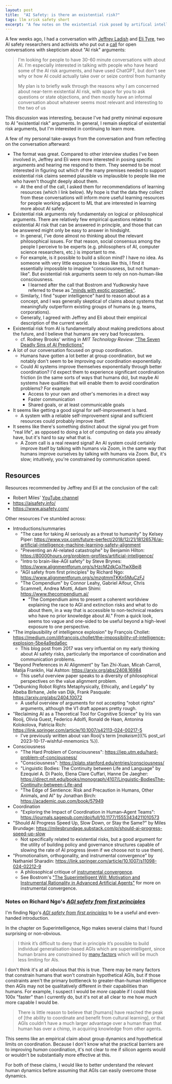 ```yaml
---
layout: post
title:  "AI Safety: is there an existential risk?"
tags: llm xrisk safety short
excerpt: "A few notes on the existential risk posed by artifical intelligence."
---
```


A few weeks ago, I had a conversation with [Jeffrey Ladish](https://jeffreyladish.com/) and [Eli Tyre](https://elityre.com/), two AI safety researchers and activists who put out a [call](https://twitter.com/JeffLadish/status/1848885766849761353) for open conversations with skepticism about "AI risk" arguments:

>I'm looking for people to have 30-60 minute conversations with about AI. I'm especially interested in talking with people who have heard some of the AI risk arguments, and have used ChatGPT, but don't see why or how AI could actually take over or seize control from humanity
>
>My plan is to briefly walk through the reasons why I am concerned about near-term existential AI risk, with space for you to ask questions or state objections, and then mostly have an informal conversation about whatever seems most relevant and interesting to the two of us

This discussion was interesting, because I've had pretty minimal exposure to AI "existential risk" arguments.
In general, I remain skeptical of existential risk arguments, but I'm interested in continuing to learn more.

A few of my personal take-aways from the conversation and from reflecting on the conversation afterward:
 - The format was great. Compared to other interview studies I've been involved in, Jeffrey and Eli were more interested in posing specific arguments and hearing me respond to them. They seemed to be most interested in figuring out which of the many premises needed to support existential risk claims seemed plausible vs implausible to people like me who haven't thought deeply about them.
   - At the end of the call, I asked them for recommendations of learning resources (which I link below). My hope is that the data they collect from these conversations will inform more useful learning resources for people working adjacent to ML that are interested in learning more about AI safety.
 - Existential risk arguments rely fundamentaly on logical or philosophical arguments. There are relatively few empirical questions related to existential AI risk that can be answered in principle, and those that can be answered might only be easy to answer in hindsight.
   - In general, I've done almost no thinking about the relevant philosophical issues. For that reason, social consensus among the people I perceive to be experts (e.g. philosophers of AI, computer science researchers, etc.) is important to me.
   - For example, is it possible to build a silicon mind? I have no idea. As someone with very little exposure to ideas like this, I find it essentially impossible to imagine "consciousness, but not human-like". But existential risk arguments seem to rely on non-human-like consciousness.
     - I learned after the call that Bostrom and Yudkowsky have referred to these as ["minds with exotic properties"](https://nickbostrom.com/ethics/artificial-intelligence.pdf).
   - Similarly, I find "super intelligence" hard to reason about as a concept, and I was generally skeptical of claims about systems that meaningfully outperform existing groups of humans (e.g. teams, corporations).
   - Generally, I agreed with Jeffrey and Eli about their empirical description of the current world.
 - Existential risk from AI is fundamentally about making predictions about the future, and I believe that humans are very bad forecasters.
   - cf. Rodney Brooks' writing in _MIT Technology Review_: ["The Seven Deadly Sins of AI Predictions"](https://www.technologyreview.com/2017/10/06/241837/the-seven-deadly-sins-of-ai-predictions/) 
 - A lot of our conversation focused on group coordination.
   - Humans have gotten a lot better at group coordination, but we notably don't seem to be improving our coordination exponentially.
   - Could AI systems improve themselves exponentially through better coordination? I'd expect them to experience significant coordination friction (in the same sorts of ways that humans do), but maybe AI systems have qualities that will enable them to avoid coordination problems? For example:
     - Access to your own and other's memories in a direct way
     - Faster communication
     - Shared goals, or at least communicable goals
 - It seems like getting a good signal for self-improvement is hard.
   - A system with a reliable self-improvement signal and sufficient resources could probably improve itself.
 - It seems like there's something distinct about the signal you get from "real life", as opposed to doing a lot of computing on data you already have, but it's hard to say what that is.
    - A Zoom call is a real reward signal! An AI system could certainly improve itself by talking with humans via Zoom, in the same way that humans improve ourselves by talking with humans via Zoom. But, it's slow; intuitively, you're constrained by communication speed.

## Resources

Resources recommended by Jeffrey and Eli at the conclusion of the call:
 - Robert Miles' [YouTube channel](https://www.youtube.com/@RobertMilesAI/featured)
 - <https://aisafety.info/>
 - <https://www.aisafety.com/>

Other resources I've stumbled across:
 - Introductions/summaries
   - "The case for taking AI seriously as a threat to humanity" by Kelsey Piper: <https://www.vox.com/future-perfect/2018/12/21/18126576/ai-artificial-intelligence-machine-learning-safety-alignment>
   - "Preventing an AI-related catastrophe" by Benjamin Hilton: <https://80000hours.org/problem-profiles/artificial-intelligence/>
   - "Intro to brain-like-AGI safety" by Steve Brynes: <https://www.alignmentforum.org/s/HzcM2dkCq7fwXBej8>
   - "AGI safety from first principles" by Richard Ngo: <https://www.alignmentforum.org/s/mzgtmmTKKn5MuCzFJ>
   - "The Compendium" by Connor Leahy, Gabriel Alfour, Chris Scammell, Andrea Miotti, Adam Shimi: <https://www.thecompendium.ai/>
     - "The Compendium aims to present a coherent worldview explaining the race to AGI and extinction risks and what to do about them, in a way that is accessible to non-technical readers who have no prior knowledge about AI." From a quick look, seems too vague and one-sided to be useful beyond a high-level exposure to one perspective. 
 - "The implausibility of intelligence explosion" by François Chollet: <https://medium.com/@francois.chollet/the-impossibility-of-intelligence-explosion-5be4a9eda6ec>
   - This blog post from 2017 was very influential on my early thinking about AI safety risks, particularly the importance of coordination and communication problems.
 - "Beyond Preferences in AI Alignment" by Tan Zhi-Xuan, Micah Carroll, Matija Franklin, Hal Ashton: <https://arxiv.org/abs/2408.16984>
   - This useful overview paper speaks to a diversity of philosophical perspectives on the value alignment problem.
 - "Debunking Robot Rights Metaphysically, Ethically, and Legally" by Abeba Birhane, Jelle van Dijk, Frank Pasquale: <https://arxiv.org/abs/2404.10072>
   - A useful overview of arguments for not accepting "robot rights" arguments, although the V1 draft appears pretty rough.
 - "Reclaiming AI as a Theoretical Tool for Cognitive Science" by Iris van Rooij, Olivia Guest, Federico Adolfi, Ronald de Haan, Antonina Kolokolova, Patricia Rich: <https://link.springer.com/article/10.1007/s42113-024-00217-5>
   - I've previously written about van Rooij's term [_makeism_]({% post_url 2023-10-17-wishful-mnemonics %}).
 - Consciousness
   - "The Hard Problem of Consciousness": <https://iep.utm.edu/hard-problem-of-conciousness/>
   - "Consciousness": <https://plato.stanford.edu/entries/consciousness/>
   - "Linguistic Bodies: The Continuity between Life and Language" by Ezequiel A. Di Paolo, Elena Clare Cuffari, Hanne De Jaegher: <https://direct.mit.edu/books/monograph/4107/Linguistic-BodiesThe-Continuity-between-Life-and>
   - "The Edge of Sentience: Risk and Precaution in Humans, Other Animals, and AI" by Jonathan Birch: <https://academic.oup.com/book/57949>
 - Coordination
   - "Exploring the Impact of Coordination in Human–Agent Teams": <https://journals.sagepub.com/doi/full/10.1177/15553434211010573>
 - "Should AI Progress Speed Up, Slow Down, or Stay the Same?" by Miles Brundage: <https://milesbrundage.substack.com/p/should-ai-progress-speed-up-slow>
   - Not specifically related to existential risks, but a good argument for the utility of building policy and governance structures capable of slowing the rate of AI progress (even if we choose not to use them).
 - "Promotionalism, orthogonality, and instrumental convergence" by Nathaniel Sharadin: <https://link.springer.com/article/10.1007/s11098-024-02212-9>
   - A philosophical critique of [instrumental convergence](https://en.wikipedia.org/wiki/Instrumental_convergence).
   - See Bostrom's ["The Superintelligent Will: Motivation and Instrumental Rationality in Advanced Artificial Agents"](https://nickbostrom.com/superintelligentwill.pdf) for more on instrumental convergence.

### Notes on Richard Ngo's [_AGI safety from first principles_](https://www.alignmentforum.org/s/mzgtmmTKKn5MuCzFJ)

I'm finding Ngo's [_AGI safety from first principles_](https://www.alignmentforum.org/s/mzgtmmTKKn5MuCzFJ) to be a useful and even-handed introduction.

In the chapter on Superintelligence, Ngo makes several claims that I found surprising or non-obvious.

>I think it’s difficult to deny that in principle it’s possible to build individual generalisation-based AGIs which are superintelligent, since human brains are constrained by [many factors](https://intelligenceexplosion.com/2011/plenty-of-room-above-us/) which will be much less limiting for AIs.

I don't think it's at all obvious that this is true. There may be many factors that constrain humans that won't constrain hypothetical AGIs, but if those constraints aren't the primary bottleneck to greater-than-human intelligence then AGIs may not be qualitatively different in their capabilities than humans.
For example, I suspect I would be _more_ capable if I could think 100x "faster" than I currently do, but it's not at all clear to me how _much_ more capable I would be.

>There is little reason to believe that [humans] have reached the peak of [the ability to coordinate and benefit from cultural learning], or that AGIs couldn’t have a much larger advantage over a human than that human has over a chimp, in acquiring knowledge from other agents.

This seems like an empirical claim about group dynamics and hypothetical limits on coordination.
Because I don't know what the practical barriers are to improving _human_ coordination, it's not clear to me if silicon agents would or wouldn't be substantially more effective at this.

For both of these claims, I would like to better understand the relevant human dynamics before assuming that AGIs can easily overcome those dynamics.
